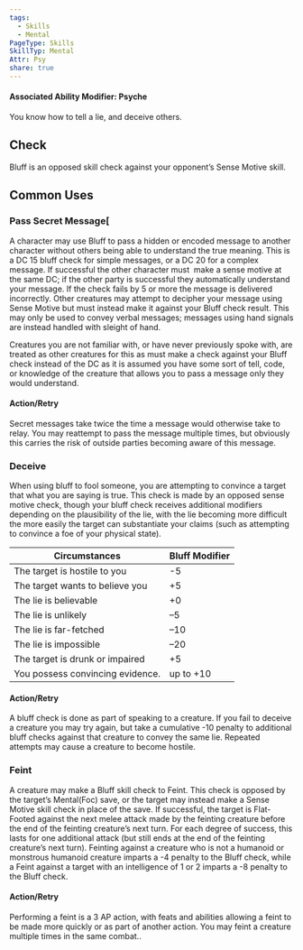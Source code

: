 ```yaml
---
tags:
  - Skills
  - Mental
PageType: Skills
SkillTyp: Mental
Attr: Psy
share: true
---
```

#### Associated Ability Modifier: Psyche
You know how to tell a lie, and deceive others.
## Check

Bluff is an opposed skill check against your opponent’s Sense Motive skill.
## Common Uses

### Pass Secret Message[

A character may use Bluff to pass a hidden or encoded message to another character without others being able to understand the true meaning. This is a DC 15 bluff check for simple messages, or a DC 20 for a complex message. If successful the other character must  make a sense motive at the same DC; if the other party is successful they automatically understand your message. If the check fails by 5 or more the message is delivered incorrectly. Other creatures may attempt to decipher your message using Sense Motive but must instead make it against your Bluff check result. This may only be used to convey verbal messages; messages using hand signals are instead handled with sleight of hand.

Creatures you are not familiar with, or have never previously spoke with, are treated as other creatures for this as must make a check against your Bluff check instead of the DC as it is assumed you have some sort of tell, code, or knowledge of the creature that allows you to pass a message only they would understand.

#### Action/Retry

Secret messages take twice the time a message would otherwise take to relay. You may reattempt to pass the message multiple times, but obviously this carries the risk of outside parties becoming aware of this message.

### Deceive

When using bluff to fool someone, you are attempting to convince a target that what you are saying is true. This check is made by an opposed sense motive check, though your bluff check receives additional modifiers depending on the plausibility of the lie, with the lie becoming more difficult the more easily the target can substantiate your claims (such as attempting to convince a foe of your physical state).

|Circumstances|Bluff Modifier|
|---|---|
|The target is hostile to you|-5|
|The target wants to believe you|+5|
|The lie is believable|+0|
|The lie is unlikely|–5|
|The lie is far-fetched|–10|
|The lie is impossible|–20|
|The target is drunk or impaired|+5|
|You possess convincing evidence.|up to +10|

#### Action/Retry

A bluff check is done as part of speaking to a creature. If you fail to deceive a creature you may try again, but take a cumulative -10 penalty to additional bluff checks against that creature to convey the same lie. Repeated attempts may cause a creature to become hostile.

### Feint

A creature may make a Bluff skill check to Feint. This check is opposed by the target’s Mental(Foc) save, or the target may instead make a Sense Motive skill check in place of the save. If successful, the target is Flat-Footed against the next melee attack made by the feinting creature before the end of the feinting creature’s next turn. For each degree of success, this lasts for one additional attack (but still ends at the end of the feinting creature’s next turn). Feinting against a creature who is not a humanoid or monstrous humanoid creature imparts a -4 penalty to the Bluff check, while a Feint against a target with an intelligence of 1 or 2 imparts a -8 penalty to the Bluff check.

#### Action/Retry

Performing a feint is a 3 AP action, with feats and abilities allowing a feint to be made more quickly or as part of another action. You may feint a creature multiple times in the same combat..